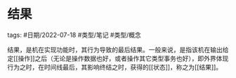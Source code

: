 # 结果

tags: #日期/2022-07-18 #类型/笔记 #类型/概念 

结果，是机在实现功能时，其行为导致的最后结果。一般来说，是指该机在输出给定[[操作]]之后（无论是操作数据也好，或者操作其它类型事务也好），即外界体现行为之时，在时间线最后，其影响终结之时，获得的[[状态]]，称之为[[结果]]。